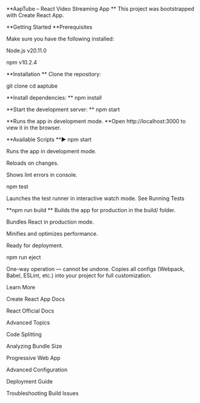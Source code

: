 **AapTube – React Video Streaming App
**
This project was bootstrapped with Create React App.

**Getting Started
**Prerequisites

Make sure you have the following installed:

Node.js v20.11.0

npm v10.2.4

**Installation
**
Clone the repository:

git clone <repo-url>
cd aaptube


**Install dependencies:
**
npm install


**Start the development server:
**
npm start


**Runs the app in development mode.
**Open http://localhost:3000
 to view it in the browser.

**Available Scripts
**▶️ npm start

Runs the app in development mode.

Reloads on changes.

Shows lint errors in console.

npm test

Launches the test runner in interactive watch mode.
See Running Tests


**npm run build
**
Builds the app for production in the build/ folder.

Bundles React in production mode.

Minifies and optimizes performance.

Ready for deployment.

npm run eject

One-way operation — cannot be undone.
Copies all configs (Webpack, Babel, ESLint, etc.) into your project for full customization.

Learn More

Create React App Docs

React Official Docs

Advanced Topics

Code Splitting

Analyzing Bundle Size

Progressive Web App

Advanced Configuration

Deployment Guide

Troubleshooting Build Issues

